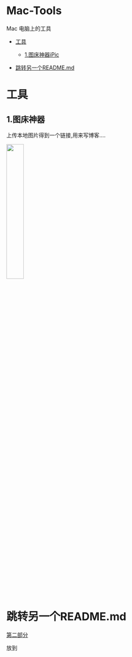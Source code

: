# Mac-Tools
Mac 电脑上的工具

- [工具](#工具)
  - [1.图床神器iPic](#1.图床神器)

- [跳转另一个README.md](#跳转另一个README.md)


# 工具
## 1.图床神器

上传本地图片得到一个链接,用来写博客....

<img src="https://ws4.sinaimg.cn/large/006tNc79gy1fiuvdo0t0hj30dg0co0t3.jpg" width=30% />






# 跳转另一个README.md
[第二部分](https://github.com/CoderLanni/Mac-Tools/blob/master/part2.md) 









放到
